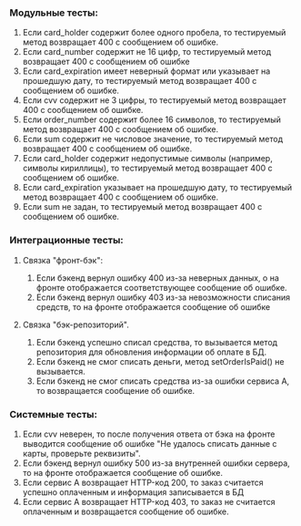 ### Модульные тесты:

1. Если card_holder содержит более одного пробела, то тестируемый метод возвращает 400 с сообщением об ошибке.
2. Если card_number содержит не 16 цифр, то тестируемый метод возвращает 400 с сообщением об ошибке
3. Если card_expiration имеет неверный формат или указывает на прошедшую дату, то тестируемый метод возвращает 400 с
   сообщением об ошибке.
4. Если cvv содержит не 3 цифры, то тестируемый метод возвращает 400 с сообщением об ошибке.
5. Если order_number содержит более 16 символов, то тестируемый метод возвращает 400 с сообщением об ошибке.
6. Если sum содержит не числовое значение, то тестируемый метод возвращает 400 с сообщением об ошибке.
7. Если card_holder содержит недопустимые символы (например, символы кириллицы), то тестируемый метод возвращает 400 с
   сообщением об ошибке.
8. Если card_expiration указывает на прошедшую дату, то тестируемый метод возвращает 400 с сообщением об ошибке.
9. Если sum не задан, то тестируемый метод возвращает 400 с сообщением об ошибке.

### Интеграционные тесты:

1. Связка "фронт-бэк":
    1. Если бэкенд вернул ошибку 400 из-за неверных данных, о на фронте отображается соответствующее сообщение об
       ошибке.
    2. Если бэкенд вернул ошибку 403 из-за невозможности списания средств, то на фронте отображается сообщение об ошибке

2. Связка "бэк-репозиторий".
    1. Если бэкенд успешно списал средства, то вызывается метод репозитория для обновления информации об оплате в БД.
    2. Если бэкенд не смог списать деньги, метод setOrderIsPaid() не вызывается.
    3. Если бэкенд не смог списать средства из-за ошибки сервиса A, то возвращается сообщение об ошибке.

### Системные тесты:

1. Если cvv неверен, то после получения ответа от бэка на фронте выводится сообщение об ошибке "Не удалось списать
   данные с карты, проверьте реквизиты".
2. Если бэкенд вернул ошибку 500 из-за внутренней ошибки сервера, то на фронте отображается сообщение об ошибке.
3. Если сервис A возвращает HTTP-код 200, то заказ считается успешно оплаченным и информация записывается в БД
4. Если сервис A возвращает HTTP-код 403, то заказ не считается оплаченным и возвращается сообщение об ошибке.

